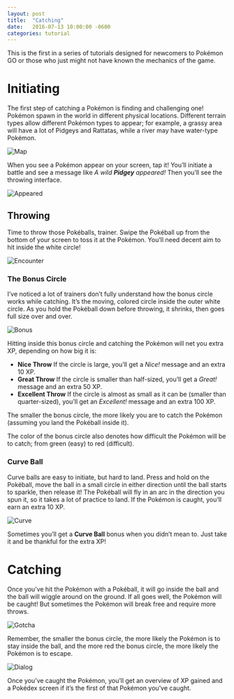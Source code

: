 ```yaml
---
layout: post
title:  "Catching"
date:   2016-07-13 10:00:00 -0600
categories: tutorial
---
```


This is the first in a series of tutorials designed for newcomers to Pokémon GO
or those who just might not have known the mechanics of the game.

# Initiating

The first step of catching a Pokémon is finding and challenging one! Pokémon
spawn in the world in different physical locations. Different terrain types
allow different Pokémon types to appear; for example, a grassy area will have
a lot of Pidgeys and Rattatas, while a river may have water-type Pokémon.

![Map]({{site.baseurl}}/assets/catching/map.png)

When you see a Pokémon appear on your screen, tap it! You&rsquo;ll initiate a
battle and see a message like _A wild **Pidgey** appeared!_
Then you&rsquo;ll see the throwing interface.

![Appeared]({{site.baseurl}}/assets/catching/appeared.png)

## Throwing

Time to throw those Pokéballs, trainer. Swipe the Pokéball up from the bottom of
your screen to toss it at the Pokémon. You&rsquo;ll need decent aim to hit
inside the white circle!

![Encounter]({{site.baseurl}}/assets/catching/encounter.png)

### The Bonus Circle

I&rsquo;ve noticed a lot of trainers don&rsquo;t fully understand how the bonus
circle works while catching. It&rsquo;s the moving, colored circle inside the
outer white circle. As you hold the Pokéball down before throwing, it shrinks, then
goes full size over and over.

![Bonus]({{site.baseurl}}/assets/catching/bonus.png)

Hitting inside this bonus circle and catching the Pokémon will net you extra XP,
depending on how big it is:

  * **Nice Throw** If the circle is large, you&rsquo;ll get a _Nice!_ message
  and an extra 10 XP.
  * **Great Throw** If the circle is smaller than half-sized, you&rsquo;ll get a
  _Great!_ message and an extra 50 XP.
  * **Excellent Throw** If the circle is almost as small as it can be
  (smaller than quarter-sized), you&rsquo;ll get an  _Excellent!_ message and
  an extra 100 XP.

The smaller the bonus circle, the more likely you are to catch the Pokémon
(assuming you land the Pokéball inside it).

The color of the bonus circle also denotes how difficult the Pokémon will be to
catch; from green (easy) to red (difficult).

### Curve Ball

Curve balls are easy to initiate, but hard to land. Press and hold on the
Pokéball, move the ball in a small circle in either direction until the ball
starts to sparkle, then release it! The Pokéball will fly in an arc in the
direction you spun it, so it takes a lot of practice to land. If the Pokémon is
caught, you&rsquo;ll earn an extra 10 XP.

![Curve]({{site.baseurl}}/assets/catching/curve.png)

Sometimes you&rsquo;ll get a **Curve Ball** bonus when you didn&rsquo;t mean to.
Just take it and be thankful for the extra XP!

# Catching

Once you&rsquo;ve hit the Pokémon with a Pokéball, it will go inside the ball
and the ball will wiggle around on the ground. If all goes well, the Pokémon
will be caught! But sometimes the Pokémon will break free and require more
throws.

![Gotcha]({{site.baseurl}}/assets/catching/gotcha.png)

Remember, the smaller the bonus circle, the more likely the Pokémon is
to stay inside the ball, and the more red the bonus circle, the more likely the
Pokémon is to escape.

![Dialog]({{site.baseurl}}/assets/catching/dialog.png)

Once you&rsquo;ve caught the Pokémon, you&rsquo;ll get an overview of XP gained
and a Pokédex screen if it&rsquo;s the first of that Pokémon you&rsquo;ve
caught.
